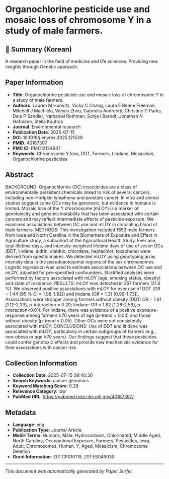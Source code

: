 # Organochlorine pesticide use and mosaic loss of chromosome Y in a study of male farmers.

## 📝 Summary (Korean)
A research paper in the field of medicine and life sciences. Providing new insights through Genetic approach.

## Paper Information
- **Title**: Organochlorine pesticide use and mosaic loss of chromosome Y in a study of male farmers.
- **Authors**: Lauren M Hurwitz, Vicky C Chang, Laura E Beane Freeman, Mitchell J Machiela, Weiyin Zhou, Gabriella Andreotti, Christine G Parks, Dale P Sandler, Nathaniel Rothman, Sonja I Berndt, Jonathan N Hofmann, Stella Koutros
- **Journal**: Environmental research
- **Publication Date**: 2025-07-15
- **DOI**: 10.1016/j.envres.2025.121539
- **PMID**: 40187397
- **PMC ID**: PMC12124947
- **Keywords**: Chromosome Y loss, DDT, Farmers, Lindane, Mosaicism, Organochlorine pesticides

## Abstract
BACKGROUND: Organochlorine (OC) insecticides are a class of environmentally persistent chemicals linked to risk of several cancers, including non-Hodgkin lymphoma and prostate cancer. In vitro and animal studies suggest some OCs may be genotoxic, but evidence in humans is limited. Mosaic loss of the Y chromosome (mLOY) is a marker of genotoxicity and genomic instability that has been associated with certain cancers and may reflect intermediate effects of pesticide exposure. We examined associations between OC use and mLOY in circulating blood of male farmers. METHODS: This investigation included 1653 male farmers from Iowa and North Carolina in the Biomarkers of Exposure and Effect in Agriculture study, a subcohort of the Agricultural Health Study. Ever use, total lifetime days, and intensity-weighted lifetime days of use of seven OCs (DDT, lindane, aldrin, dieldrin, chlordane, heptachlor, toxaphene) were derived from questionnaires. We detected mLOY using genotyping array intensity data in the pseudoautosomal regions of the sex chromosomes. Logistic regression was used to estimate associations between OC use and mLOY, adjusted for pre-specified confounders. Stratified analyses were performed by factors associated with mLOY (age, smoking status, obesity) and state of residence. RESULTS: mLOY was detected in 357 farmers (21.6 %). We observed positive associations with mLOY for ever use of DDT (OR = 1.44 [95 % CI = 1.08-1.92]) and lindane (OR = 1.31 [0.99-1.73]). Associations were stronger among farmers without obesity (DDT: OR = 1.61 [1.12-2.33], p-interaction = 0.20; lindane: OR = 1.82 [1.28-2.59], p-interaction<0.01). For lindane, there was evidence of a positive exposure-response among farmers ≥70 years of age (p-trend = 0.03) and those without obesity (p-trend = 0.05). Other OCs were not consistently associated with mLOY. CONCLUSIONS: Use of DDT and lindane was associated with mLOY, particularly in certain subgroups of farmers (e.g., non-obese or age ≥70 years). Our findings suggest that these pesticides could confer genotoxic effects and provide new mechanistic evidence for their associations with cancer risk.

## Collection Information
- **Collection Date**: 2025-07-15 09:46:30
- **Search Keywords**: cancer genomics
- **Keyword Matching Score**: 0.28
- **Relevance Category**: low
- **PubMed URL**: https://pubmed.ncbi.nlm.nih.gov/40187397/

## Metadata
- **Language**: eng
- **Publication Type**: Journal Article
- **MeSH Terms**: Humans, Male, Hydrocarbons, Chlorinated, Middle Aged, North Carolina, Occupational Exposure, Farmers, Pesticides, Iowa, Adult, Chromosomes, Human, Y, Aged, Mosaicism, Chromosome Deletion
- **Grant Information**: Z01 CP010119, Z01 ES049030

---
*This document was automatically generated by Paper Surfer.*
